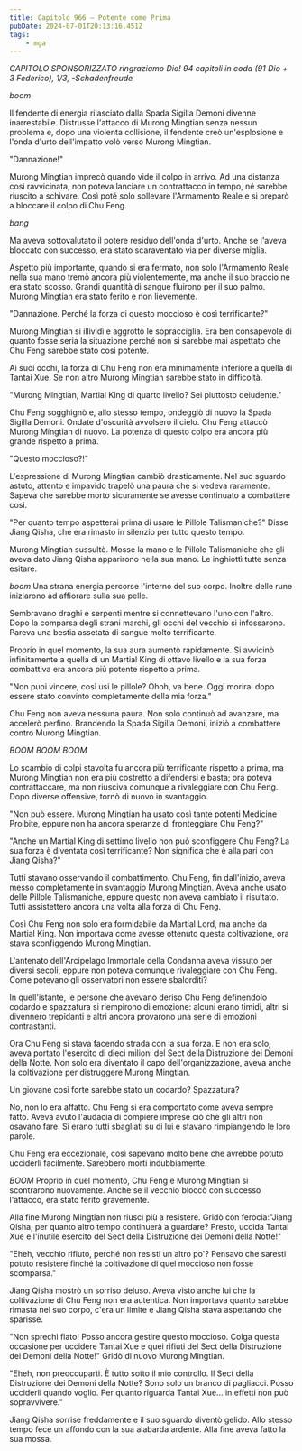 ```yaml
---
title: Capitolo 966 – Potente come Prima
pubDate: 2024-07-01T20:13:16.451Z
tags:
    - mga
---
```



<em>CAPITOLO SPONSORIZZATO ringraziamo Dio!
94 capitoli in coda (91 Dio + 3 Federico), 1/3,
-Schadenfreude</em>


*boom*


Il fendente di energia rilasciato dalla Spada Sigilla Demoni divenne inarrestabile. Distrusse l'attacco di Murong Mingtian senza nessun problema e, dopo una violenta collisione, il fendente creò un'esplosione e l'onda d'urto dell'impatto volò verso Murong Mingtian.


"Dannazione!"


Murong Mingtian imprecò quando vide il colpo in arrivo. Ad una distanza così ravvicinata, non poteva lanciare un contrattacco in tempo, né sarebbe riuscito a schivare. Così poté solo sollevare l'Armamento Reale e si preparò a bloccare il colpo di Chu Feng.


*bang*


Ma aveva sottovalutato il potere residuo dell'onda d'urto. Anche se l'aveva bloccato con successo, era stato scaraventato via per diverse miglia.


Aspetto più importante, quando si era fermato, non solo l'Armamento Reale nella sua mano tremò ancora più violentemente, ma anche il suo braccio ne era stato scosso. Grandi quantità di sangue fluirono per il suo palmo. Murong Mingtian era stato ferito e non lievemente.


"Dannazione. Perché la forza di questo moccioso è così terrificante?"


Murong Mingtian si illividì e aggrottò le sopracciglia. Era ben consapevole di quanto fosse seria la situazione perché non si sarebbe mai aspettato che Chu Feng sarebbe stato così potente.


Ai suoi occhi, la forza di Chu Feng non era minimamente inferiore a quella di Tantai Xue. Se non altro Murong Mingtian sarebbe stato in difficoltà.


"Murong Mingtian, Martial King di quarto livello? Sei piuttosto deludente."


Chu Feng sogghignò e, allo stesso tempo, ondeggiò di nuovo la Spada Sigilla Demoni. Ondate d'oscurità avvolsero il cielo. Chu Feng attaccò Murong Mingtian di nuovo. La potenza di questo colpo era ancora più grande rispetto a prima.


"Questo moccioso?!"


L'espressione di Murong Mingtian cambiò drasticamente. Nel suo sguardo astuto, attento e impavido trapelò una paura che si vedeva raramente. Sapeva che sarebbe morto sicuramente se avesse continuato a combattere così.


"Per quanto tempo aspetterai prima di usare le Pillole Talismaniche?" Disse Jiang Qisha, che era rimasto in silenzio per tutto questo tempo.


Murong Mingtian sussultò. Mosse la mano e le Pillole Talismaniche che gli aveva dato Jiang Qisha apparirono nella sua mano. Le inghiottì tutte senza esitare.


*boom* Una strana energia percorse l'interno del suo corpo. Inoltre delle rune iniziarono ad affiorare sulla sua pelle.


Sembravano draghi e serpenti mentre si connettevano l'uno con l'altro. Dopo la comparsa degli strani marchi, gli occhi del vecchio si infossarono. Pareva una bestia assetata di sangue molto terrificante.


Proprio in quel momento, la sua aura aumentò rapidamente. Si avvicinò infinitamente a quella di un Martial King di ottavo livello e la sua forza combattiva era ancora più potente rispetto a prima.


"Non puoi vincere, così usi le pillole? Ohoh, va bene. Oggi morirai dopo essere stato convinto completamente della mia forza."


Chu Feng non aveva nessuna paura. Non solo continuò ad avanzare, ma accelerò perfino. Brandendo la Spada Sigilla Demoni, iniziò a combattere contro Murong Mingtian.


*BOOM BOOM BOOM*


Lo scambio di colpi stavolta fu ancora più terrificante rispetto a prima, ma Murong Mingtian non era più costretto a difendersi e basta; ora poteva contrattaccare, ma non riusciva comunque a rivaleggiare con Chu Feng. Dopo diverse offensive, tornò di nuovo in svantaggio.


"Non può essere. Murong Mingtian ha usato così tante potenti Medicine Proibite, eppure non ha ancora speranze di fronteggiare Chu Feng?"


"Anche un Martial King di settimo livello non può sconfiggere Chu Feng? La sua forza è diventata così terrificante? Non significa che è alla pari con Jiang Qisha?"


Tutti stavano osservando il combattimento. Chu Feng, fin dall'inizio, aveva messo completamente in svantaggio Murong Mingtian. Aveva anche usato delle Pillole Talismaniche, eppure questo non aveva cambiato il risultato. Tutti assistettero ancora una volta alla forza di Chu Feng.


Così Chu Feng non solo era formidabile da Martial Lord, ma anche da Martial King. Non importava come avesse ottenuto questa coltivazione, ora stava sconfiggendo Murong Mingtian.


L'antenato dell'Arcipelago Immortale della Condanna aveva vissuto per diversi secoli, eppure non poteva comunque rivaleggiare con Chu Feng. Come potevano gli osservatori non essere sbalorditi?


In quell'istante, le persone che avevano deriso Chu Feng definendolo codardo e spazzatura si riempirono di emozione: alcuni erano timidi, altri si divennero trepidanti e altri ancora provarono una serie di emozioni contrastanti.


Ora Chu Feng si stava facendo strada con la sua forza. E non era solo, aveva portato l'esercito di dieci milioni del Sect della Distruzione dei Demoni della Notte. Non solo era diventato il capo dell'organizzazione, aveva anche la coltivazione per distruggere Murong Mingtian.


Un giovane così forte sarebbe stato un codardo? Spazzatura?


No, non lo era affatto. Chu Feng si era comportato come aveva sempre fatto. Aveva avuto l'audacia di compiere imprese ciò che gli altri non osavano fare. Si erano tutti sbagliati su di lui e stavano rimpiangendo le loro parole.


Chu Feng era eccezionale, così sapevano molto bene che avrebbe potuto ucciderli facilmente. Sarebbero morti indubbiamente.


*BOOM* Proprio in quel momento, Chu Feng e Murong Mingtian si scontrarono nuovamente. Anche se il vecchio bloccò con successo l'attacco, era stato ferito gravemente.


Alla fine Murong Mingtian non riuscì più a resistere. Gridò con ferocia:"Jiang Qisha, per quanto altro tempo continuerà a guardare? Presto, uccida Tantai Xue e l'inutile esercito del Sect della Distruzione dei Demoni della Notte!"


"Eheh, vecchio rifiuto, perché non resisti un altro po'? Pensavo che saresti potuto resistere finché la coltivazione di quel moccioso non fosse scomparsa."


Jiang Qisha mostrò un sorriso deluso. Aveva visto anche lui che la coltivazione di Chu Feng non era autentica. Non importava quanto sarebbe rimasta nel suo corpo, c'era un limite e Jiang Qisha stava aspettando che sparisse.


"Non sprechi fiato! Posso ancora gestire questo moccioso. Colga questa occasione per uccidere Tantai Xue e quei rifiuti del Sect della Distruzione dei Demoni della Notte!" Gridò di nuovo Murong Mingtian.


"Eheh, non preoccuparti. È tutto sotto il mio controllo. Il Sect della Distruzione dei Demoni della Notte? Sono solo un branco di pagliacci. Posso ucciderli quando voglio. Per quanto riguarda Tantai Xue... in effetti non può sopravvivere."


Jiang Qisha sorrise freddamente e il suo sguardo diventò gelido. Allo stesso tempo fece un affondo con la sua alabarda ardente. Alla fine aveva fatto la sua mossa.
                                


                                




